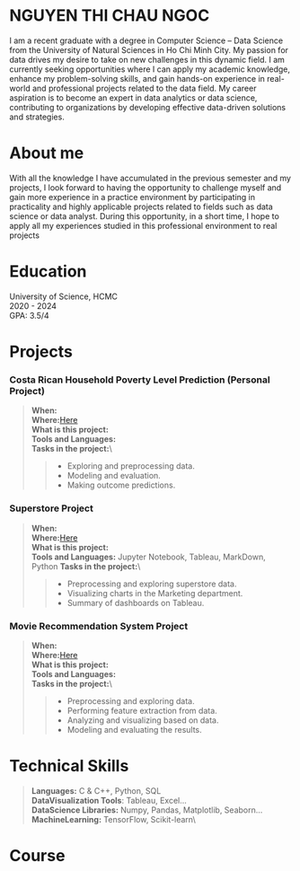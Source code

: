 # NGUYEN THI CHAU NGOC
I am a recent graduate with a degree in Computer Science – Data Science from the University of Natural Sciences in Ho Chi Minh City. My passion for data drives my desire to take on new challenges in this dynamic field. I am currently seeking opportunities where I can apply my academic knowledge, enhance my problem-solving skills, and gain hands-on experience in real-world and professional projects related to the data field.
My career aspiration is to become an expert in data analytics or data science, contributing to organizations by developing effective data-driven solutions and strategies.

# About me
With all the knowledge I have accumulated in the previous semester and my projects, I look forward to having the opportunity to challenge myself and gain more experience in a practice environment by participating in practicality and highly applicable projects related to fields such as data science or data analyst. During this opportunity, in a short time, I hope to apply all my experiences studied in this professional environment to real projects
# Education
University of Science, HCMC \
2020 - 2024\
GPA: 3.5/4

# Projects
### Costa Rican Household Poverty Level Prediction (Personal Project)
> **When:** \
> **Where:**[Here](https://www.kaggle.com/code/ngocnguyen2912/costarica-seminar13)\
> **What is this project:**\
> **Tools and Languages:**\
> **Tasks in the project:**\
> > - Exploring and preprocessing data.
> > - Modeling and evaluation.
> > - Making outcome predictions.

### Superstore Project
> **When:**\
> **Where:**[Here](https://github.com/NgocNguyen2912/DVFP_clone)\
> **What is this project:**\
> **Tools and Languages:**  Jupyter Notebook, Tableau, MarkDown, Python
> **Tasks in the project:**\
> > - Preprocessing and exploring superstore data.
> > - Visualizing charts in the Marketing department.
> > - Summary of dashboards on Tableau.
### Movie Recommendation System Project
> **When:** \
> **Where:**[Here](https://github.com/nguyenthichaungoc/Recommender_System_Project) \
> **What is this project:** \
> **Tools and Languages:** \
> **Tasks in the project:**\
> > - Preprocessing and exploring data.
> > - Performing feature extraction from data.
> > - Analyzing and visualizing based on data.
> > - Modeling and evaluating the results.
# Technical Skills
> **Languages:** C & C++, Python, SQL\
> **DataVisualization Tools**: Tableau, Excel...\
> **DataScience Libraries:** Numpy, Pandas, Matplotlib, Seaborn...\
> **MachineLearning:** TensorFlow, Scikit-learn\

# Course



